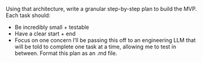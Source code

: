 Using that architecture, write a granular step-by-step plan to build the MVP.
Each task should:
* Be incredibly small + testable
* Have a clear start + end
* Focus on one concern
I’ll be passing this off to an engineering LLM that will be told to complete one task at a time, allowing me to test in between.
Format this plan as an .md file.